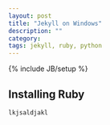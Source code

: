 ```yaml
---
layout: post
title: "Jekyll on Windows"
description: ""
category: 
tags: jekyll, ruby, python
---
```

{% include JB/setup %}

## Installing Ruby

	lkjsaldjakl